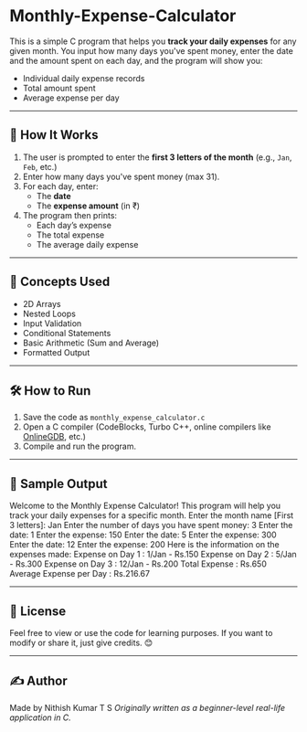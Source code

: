 # Monthly-Expense-Calculator

This is a simple C program that helps you **track your daily expenses** for any given month. You input how many days you've spent money, enter the date and the amount spent on each day, and the program will show you:

- Individual daily expense records
- Total amount spent
- Average expense per day

---

## 📌 How It Works

1. The user is prompted to enter the **first 3 letters of the month** (e.g., `Jan`, `Feb`, etc.)
2. Enter how many days you've spent money (max 31).
3. For each day, enter:
   - The **date**
   - The **expense amount** (in ₹)
4. The program then prints:
   - Each day’s expense
   - The total expense
   - The average daily expense

---

## 🧠 Concepts Used

- 2D Arrays
- Nested Loops
- Input Validation
- Conditional Statements
- Basic Arithmetic (Sum and Average)
- Formatted Output

---

## 🛠️ How to Run

1. Save the code as `monthly_expense_calculator.c`
2. Open a C compiler (CodeBlocks, Turbo C++, online compilers like [OnlineGDB](https://www.onlinegdb.com/), etc.)
3. Compile and run the program.

---

## 🧪 Sample Output
Welcome to the Monthly Expense Calculator!
This program will help you track your daily expenses for a specific month.
Enter the month name [First 3 letters]: Jan
Enter the number of days you have spent money: 3
Enter the date: 1
Enter the expense: 150
Enter the date: 5
Enter the expense: 300
Enter the date: 12
Enter the expense: 200
Here is the information on the expenses made:
Expense on Day 1 : 1/Jan - Rs.150
Expense on Day 2 : 5/Jan - Rs.300
Expense on Day 3 : 12/Jan - Rs.200
Total Expense : Rs.650
Average Expense per Day : Rs.216.67


---

## 📄 License

Feel free to view or use the code for learning purposes. If you want to modify or share it, just give credits. 😊

---

## ✍️ Author

Made by Nithish Kumar T S
*Originally written as a beginner-level real-life application in C.*



